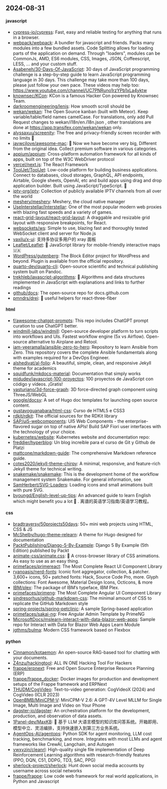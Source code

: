 ## 2024-08-31

#### javascript
* [cypress-io/cypress](https://github.com/cypress-io/cypress): Fast, easy and reliable testing for anything that runs in a browser.
* [webpack/webpack](https://github.com/webpack/webpack): A bundler for javascript and friends. Packs many modules into a few bundled assets. Code Splitting allows for loading parts of the application on demand. Through "loaders", modules can be CommonJs, AMD, ES6 modules, CSS, Images, JSON, Coffeescript, LESS, ... and your custom stuff.
* [Asabeneh/30-Days-Of-JavaScript](https://github.com/Asabeneh/30-Days-Of-JavaScript): 30 days of JavaScript programming challenge is a step-by-step guide to learn JavaScript programming language in 30 days. This challenge may take more than 100 days, please just follow your own pace. These videos may help too: https://www.youtube.com/channel/UC7PNRuno1rzYPb1xLa4yktw
* [knownsec/KCon](https://github.com/knownsec/KCon): KCon is a famous Hacker Con powered by Knownsec Team.
* [darkroomengineering/lenis](https://github.com/darkroomengineering/lenis): How smooth scroll should be
* [wekan/wekan](https://github.com/wekan/wekan): The Open Source kanban (built with Meteor). Keep variable/table/field names camelCase. For translations, only add Pull Request changes to wekan/i18n/en.i18n.json , other translations are done at https://app.transifex.com/wekan/wekan only.
* [alyssaxuu/screenity](https://github.com/alyssaxuu/screenity): The free and privacy-friendly screen recorder with no limits 🎥
* [jaywcjlove/awesome-mac](https://github.com/jaywcjlove/awesome-mac):  Now we have become very big, Different from the original idea. Collect premium software in various categories.
* [appium/appium](https://github.com/appium/appium): Cross-platform automation framework for all kinds of apps, built on top of the W3C WebDriver protocol
* [vercel/next.js](https://github.com/vercel/next.js): The React Framework
* [ToolJet/ToolJet](https://github.com/ToolJet/ToolJet): Low-code platform for building business applications. Connect to databases, cloud storages, GraphQL, API endpoints, Airtable, Google sheets, OpenAI, etc and build apps using drag and drop application builder. Built using JavaScript/TypeScript. 🚀
* [iptv-org/iptv](https://github.com/iptv-org/iptv): Collection of publicly available IPTV channels from all over the world
* [meshery/meshery](https://github.com/meshery/meshery): Meshery, the cloud native manager
* [UseInterstellar/Interstellar](https://github.com/UseInterstellar/Interstellar): One of the most popular modern web proxies with blazing fast speeds and a variety of games.
* [react-grid-layout/react-grid-layout](https://github.com/react-grid-layout/react-grid-layout): A draggable and resizable grid layout with responsive breakpoints, for React.
* [websockets/ws](https://github.com/websockets/ws): Simple to use, blazing fast and thoroughly tested WebSocket client and server for Node.js
* [vaxilu/x-ui](https://github.com/vaxilu/x-ui): 支持多协议多用户的 xray 面板
* [Leaflet/Leaflet](https://github.com/Leaflet/Leaflet): 🍃 JavaScript library for mobile-friendly interactive maps 🇺🇦
* [WordPress/gutenberg](https://github.com/WordPress/gutenberg): The Block Editor project for WordPress and beyond. Plugin is available from the official repository.
* [quarto-dev/quarto-cli](https://github.com/quarto-dev/quarto-cli): Open-source scientific and technical publishing system built on Pandoc.
* [trekhleb/javascript-algorithms](https://github.com/trekhleb/javascript-algorithms): 📝 Algorithms and data structures implemented in JavaScript with explanations and links to further readings
* [github/docs](https://github.com/github/docs): The open-source repo for docs.github.com
* [pmndrs/drei](https://github.com/pmndrs/drei): 🥉 useful helpers for react-three-fiber

#### html
* [f/awesome-chatgpt-prompts](https://github.com/f/awesome-chatgpt-prompts): This repo includes ChatGPT prompt curation to use ChatGPT better.
* [windmill-labs/windmill](https://github.com/windmill-labs/windmill): Open-source developer platform to turn scripts into workflows and UIs. Fastest workflow engine (5x vs Airflow). Open-source alternative to Airplane and Retool.
* [iam-veeramalla/ansible-zero-to-hero](https://github.com/iam-veeramalla/ansible-zero-to-hero): Repository to learn Ansible from Zero. This repository covers the complete Ansible fundamentals along with examples required for a DevOps Engineer.
* [alshedivat/al-folio](https://github.com/alshedivat/al-folio): A beautiful, simple, clean, and responsive Jekyll theme for academics
* [squidfunk/mkdocs-material](https://github.com/squidfunk/mkdocs-material): Documentation that simply works
* [midudev/javascript-100-proyectos](https://github.com/midudev/javascript-100-proyectos): 100 proyectos de JavaScript con código y vídeos. ¡Gratis!
* [vasturiano/3d-force-graph](https://github.com/vasturiano/3d-force-graph): 3D force-directed graph component using ThreeJS/WebGL
* [google/docsy](https://github.com/google/docsy): A set of Hugo doc templates for launching open source content.
* [gustavoguanabara/html-css](https://github.com/gustavoguanabara/html-css): Curso de HTML5 e CSS3
* [rdkit/rdkit](https://github.com/rdkit/rdkit): The official sources for the RDKit library
* [SAP/ui5-webcomponents](https://github.com/SAP/ui5-webcomponents): UI5 Web Components - the enterprise-flavored sugar on top of native APIs! Build SAP Fiori user interfaces with the technology of your choice.
* [kubernetes/website](https://github.com/kubernetes/website): Kubernetes website and documentation repo:
* [freddier/hyperblog](https://github.com/freddier/hyperblog): Un blog increíble para el curso de Git y Github de Platzi
* [mattcone/markdown-guide](https://github.com/mattcone/markdown-guide): The comprehensive Markdown reference guide.
* [cotes2020/jekyll-theme-chirpy](https://github.com/cotes2020/jekyll-theme-chirpy): A minimal, responsive, and feature-rich Jekyll theme for technical writing.
* [snakemake/snakemake](https://github.com/snakemake/snakemake): This is the development home of the workflow management system Snakemake. For general information, see
* [SamHerbert/SVG-Loaders](https://github.com/SamHerbert/SVG-Loaders): Loading icons and small animations built with pure SVG.
* [byoungd/English-level-up-tips](https://github.com/byoungd/English-level-up-tips): An advanced guide to learn English which might benefit you a lot 🎉 . 离谱的英语学习指南/英语学习教程。

#### css
* [bradtraversy/50projects50days](https://github.com/bradtraversy/50projects50days): 50+ mini web projects using HTML, CSS & JS
* [McShelby/hugo-theme-relearn](https://github.com/McShelby/hugo-theme-relearn): A theme for Hugo designed for documentation
* [PacktPublishing/Django-5-By-Example](https://github.com/PacktPublishing/Django-5-By-Example): Django 5 By Example (5th Edition) published by Packt
* [animate-css/animate.css](https://github.com/animate-css/animate.css): 🍿 A cross-browser library of CSS animations. As easy to use as an easy thing.
* [primefaces/primereact](https://github.com/primefaces/primereact): The Most Complete React UI Component Library
* [ryanoasis/nerd-fonts](https://github.com/ryanoasis/nerd-fonts): Iconic font aggregator, collection, & patcher. 3,600+ icons, 50+ patched fonts: Hack, Source Code Pro, more. Glyph collections: Font Awesome, Material Design Icons, Octicons, & more
* [IBM/plex](https://github.com/IBM/plex): The package of IBM’s typeface, IBM Plex.
* [primefaces/primeng](https://github.com/primefaces/primeng): The Most Complete Angular UI Component Library
* [sindresorhus/github-markdown-css](https://github.com/sindresorhus/github-markdown-css): The minimal amount of CSS to replicate the GitHub Markdown style
* [spring-projects/spring-petclinic](https://github.com/spring-projects/spring-petclinic): A sample Spring-based application
* [primefaces/sakai-ng](https://github.com/primefaces/sakai-ng): Free Angular Admin Template by PrimeNG
* [MicrosoftDocs/mslearn-interact-with-data-blazor-web-apps](https://github.com/MicrosoftDocs/mslearn-interact-with-data-blazor-web-apps): Sample repo for Interact with Data for Blazor Web Apps Learn Module
* [jgthms/bulma](https://github.com/jgthms/bulma): Modern CSS framework based on Flexbox

#### python
* [Cinnamon/kotaemon](https://github.com/Cinnamon/kotaemon): An open-source RAG-based tool for chatting with your documents.
* [Z4nzu/hackingtool](https://github.com/Z4nzu/hackingtool): ALL IN ONE Hacking Tool For Hackers
* [frappe/erpnext](https://github.com/frappe/erpnext): Free and Open Source Enterprise Resource Planning (ERP)
* [frappe/frappe_docker](https://github.com/frappe/frappe_docker): Docker images for production and development setups of the Frappe framework and ERPNext
* [THUDM/CogVideo](https://github.com/THUDM/CogVideo): Text-to-video generation: CogVideoX (2024) and CogVideo (ICLR 2023)
* [OpenBMB/MiniCPM-V](https://github.com/OpenBMB/MiniCPM-V): MiniCPM-V 2.6: A GPT-4V Level MLLM for Single Image, Multi Image and Video on Your Phone
* [dagster-io/dagster](https://github.com/dagster-io/dagster): An orchestration platform for the development, production, and observation of data assets.
* [1Panel-dev/MaxKB](https://github.com/1Panel-dev/MaxKB): 🚀 基于 LLM 大语言模型的知识库问答系统。开箱即用、模型中立、灵活编排，支持快速嵌入到第三方业务系统。
* [AgentOps-AI/agentops](https://github.com/AgentOps-AI/agentops): Python SDK for agent monitoring, LLM cost tracking, benchmarking, and more. Integrates with most LLMs and agent frameworks like CrewAI, Langchain, and Autogen
* [vwxyzjn/cleanrl](https://github.com/vwxyzjn/cleanrl): High-quality single file implementation of Deep Reinforcement Learning algorithms with research-friendly features (PPO, DQN, C51, DDPG, TD3, SAC, PPG)
* [sherlock-project/sherlock](https://github.com/sherlock-project/sherlock): Hunt down social media accounts by username across social networks
* [frappe/frappe](https://github.com/frappe/frappe): Low code web framework for real world applications, in Python and Javascript
